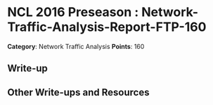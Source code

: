 # NCL 2016 Preseason : Network-Traffic-Analysis-Report-FTP-160

__Category__: Network Traffic Analysis
__Points__: 160

## Write-up

## Other Write-ups and Resources
